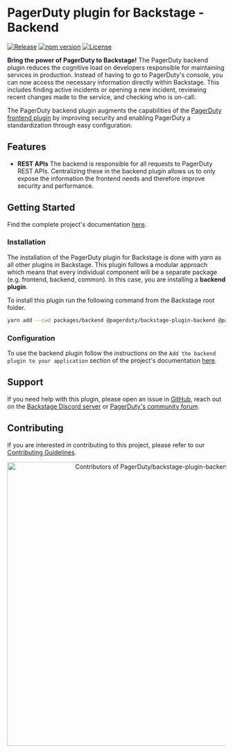 # PagerDuty plugin for Backstage - Backend

[![Release](https://github.com/PagerDuty/backstage-plugin-backend/actions/workflows/on_release_created.yml/badge.svg)](https://github.com/PagerDuty/backstage-plugin-backend/actions/workflows/on_release_created.yml)
[![npm version](https://badge.fury.io/js/@pagerduty%2Fbackstage-plugin-backend.svg)](https://badge.fury.io/js/@pagerduty%2Fbackstage-plugin-backend)
[![License](https://img.shields.io/badge/License-Apache_2.0-blue.svg)](https://opensource.org/licenses/Apache-2.0)

**Bring the power of PagerDuty to Backstage!**
The PagerDuty backend plugin reduces the cognitive load on developers responsible for maintaining services in production. Instead of having to go to PagerDuty's console, you can now access the necessary information directly within Backstage. This includes finding active incidents or opening a new incident, reviewing recent changes made to the service, and checking who is on-call.

The PagerDuty backend plugin augments the capabilities of the [PagerDuty frontend plugin](https://github.com/PagerDuty/backstage-plugin) by improving security and enabling PagerDuty a standardization through easy configuration.

## Features

- **REST APIs** The backend is responsible for all requests to PagerDuty REST APIs. Centralizing these in the backend plugin allows us to only expose the information the frontend needs and therefore improve security and performance.

## Getting Started

Find the complete project's documentation [here](https://pagerduty.github.io/backstage-plugin-docs/).

### Installation

The installation of the PagerDuty plugin for Backstage is done with *yarn* as all other plugins in Backstage. This plugin follows a modular approach which means that every individual component will be a separate package (e.g. frontend, backend, common). In this case, you are installing a **backend plugin**.

To install this plugin run the following command from the Backstage root folder.

```bash
yarn add --cwd packages/backend @pagerduty/backstage-plugin-backend @pagerduty/backstage-plugin-common
```

### Configuration

To use the backend plugin follow the instructions on the `Add the backend plugin to your application` section of the project's documentation [here](https://pagerduty.github.io/backstage-plugin-docs/getting-started/backstage/#add-the-backend-plugin-to-your-application).

## Support

If you need help with this plugin, please open an issue in [GitHub](https://github.com/PagerDuty/backstage-plugin-backend), reach out on the [Backstage Discord server](https://discord.gg/backstage-687207715902193673) or [PagerDuty's community forum](https://community.pagerduty.com).

## Contributing

If you are interested in contributing to this project, please refer to our [Contributing Guidelines](https://github.com/PagerDuty/backstage-plugin-backend/blob/main/CONTRIBUTING.md).

<a href="https://next.ossinsight.io/widgets/official/compose-contributors?limit=30&repo_id=721084927" target="_blank" style="display: block" align="center">
  <picture>
    <source media="(prefers-color-scheme: dark)" srcset="https://next.ossinsight.io/widgets/official/compose-contributors/thumbnail.png?limit=30&repo_id=721084927&image_size=auto&color_scheme=dark" width="655" height="auto">
    <img alt="Contributors of PagerDuty/backstage-plugin-backend" src="https://next.ossinsight.io/widgets/official/compose-contributors/thumbnail.png?limit=30&repo_id=721084927&image_size=auto&color_scheme=light" width="655" height="auto">
  </picture>
</a>

<!-- Made with [OSS Insight](https://ossinsight.io/) -->
